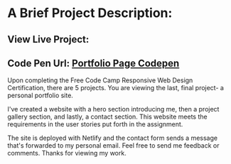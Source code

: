 # A Brief Project Description: 

## View Live Project: 

## Code Pen Url: [Portfolio Page Codepen](https://codepen.io/laurenmbutler/full/YzqMqPO)

Upon completing the Free Code Camp Responsive Web Design Certification, there are 5 projects. You are viewing the last, final project- a personal portfolio site.

I've created a website with a hero section introducing me, then a project gallery section, and lastly, a contact section. This website meets the requirements in the user stories put forth in the assignment.

The site is deployed with Netlify and the contact form sends a message that's forwarded to my personal email. Feel free to send me feedback or comments. Thanks for viewing my work.